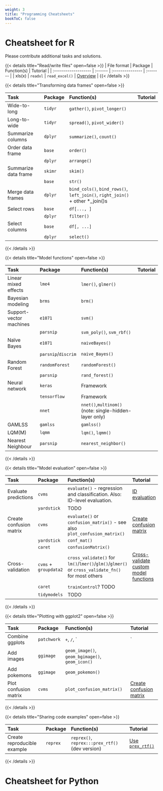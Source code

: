 ```yaml
---
weight: 3
title: "Programming Cheatsheets"
bookToC: false
---
```


# Cheatsheet for R

Please contribute additional tasks and solutions.

{{< details title="Read/write files" open=false >}}
| File format          | Package | Function(s)      | Tutorial |
| :------------------- | :------ | :--------------- | :------- |
| xls(x)        | `readxl` | `read_excel()` | [Overview](https://readxl.tidyverse.org/index.html) |
{{< /details >}}

{{< details title="Transforming data frames" open=false >}}

| Task                 | Package | Function(s)                                                                   | Tutorial |
| :------------------- | :------ | :---------------------------------------------------------------------------- | :------- |
| Wide-to-long         | `tidyr` | `gather()`, `pivot_longer()`                                                  |          |
| Long-to-wide         | `tidyr` | `spread()`, `pivot_wider()`                                                   |          |
| Summarize columns    | `dplyr` | `summarize()`, `count()`                                                      |          |
| Order data frame     | `base`  | `order()`                                                                     |          |
|                      | `dplyr` | `arrange()`                                                                   |          |
| Summarize data frame | `skimr` | `skim()`                                                                      |          |
|                      | `base`  | `str()`                                                                       |          |
| Merge data frames    | `dplyr` | `bind_cols()`, `bind_rows()`, `left_join()`, `right_join()` + other *_join()s |          |
| Select rows          | `base`  | `df[..., ]`                                                                   |          |
|                      | `dplyr` | `filter()`                                                                    |          |
| Select columns       | `base`  | `df[, ...]`                                                                   |          |
|                      | `dplyr` | `select()`                                                                    |          |

{{< /details >}}

{{< details title="Model functions" open=false >}}

| Task                    | Package        | Function(s)         | Tutorial |
| :---------------------- | :------------- | :------------------ | :------- |
| Linear mixed effects    | `lme4`         | `lmer()`, `glmer()` |          |
| Bayesian modeling       | `brms`         | `brm()`             |          |
| Support-vector machines | `e1071`        | `svm()`             |          |
|                         | `parsnip`      | `svm_poly()`, `svm_rbf()` |    |
| Naïve Bayes             | `e1071`        | `naiveBayes()`      |          |
|                         | `parsnip`/`discrim` |`naive_Bayes()` |          |
| Random Forest           | `randomForest` | `randomForest()`    |          |
|                         | `parsnip`      | `rand_forest()`     |          |
| Neural network          | `keras`        | Framework           |          |
|                         | `tensorflow`   | Framework           |          |
|                         | `nnet`         | `nnet()`,`multinom()` (note: single-hidden-layer only)|          |
| GAMLSS                  | `gamlss`       | `gamlss()`          |          |
| LQM(M)                  | `lqmm`         | `lqm()`, `lqmm()`   |          |
| Nearest Neighbour       | `parsnip`      | `nearest_neighbor()`|          |

{{< /details >}}

{{< details title="Model evaluation" open=false >}}

| Task | Package | Function(s)  | Tutorial  |
| :--- | :------ | :----------- | :-------- |
| Evaluate predictions    | `cvms`       | `evaluate()` - regression and classification. Also: ID-level evaluation.   | [ID evaluation](http://ludvigolsen.dk/cvms/id_evaluations/)  |
|      | `yardstick`      | TODO |       |
| Create confusion matrix | `cvms`       | `evaluate()` or `confusion_matrix()` - see also `plot_confusion_matrix()`  | [Create confusion matrix](http://ludvigolsen.dk/cvms/create_confusion_matrix/)  |
|      | `yardstick`      | `conf_mat()` |               |
|      | `caret`          | `confusionMatrix()`  |       |
| Cross-validation        | `cvms` + `groupdata2` | `cross_validate()` for `lm()`/`lmer()`/`glm()`/`glmer()` or `cross_validate_fn()` for most others | [Cross-validate custom model functions](http://ludvigolsen.dk/cvms/cross_validate_custom_model_function/) |
|      | `caret`          | `trainControl`? TODO  |      |
|      | `tidymodels`     | TODO         |               |

{{< /details >}}

{{< details title="Plotting with ggplot2" open=false >}}

| Task  | Package       | Function(s) | Tutorial  |
| :---- | :------------ | :---------- | :-------- |
| Combine ggplots   | `patchwork` | `+`, `/`, `|` |  |
| Add images        | `ggimage`   | `geom_image()`, `geom_bgimage()`, `geom_icon()` |   |
| Add pokemons      | `ggimage`   | `geom_pokemon()` |   |
| Plot confusion matrix | `cvms`  | `plot_confusion_matrix()` | [Create confusion matrix](http://ludvigolsen.dk/cvms/create_confusion_matrix/) |

{{< /details >}}

{{< details title="Sharing code examples" open=false >}}

| Task  | Package       | Function(s) | Tutorial  |
| :---- | :------------ | :---------- | :-------- |
| Create reproducible example | `reprex` | `reprex()`, `reprex:::prex_rtf()` (dev version) | [Use `prex_rtf()`](https://twitter.com/kjhealy/status/1286736712585052160)  |

{{< /details >}}

# Cheatsheet for Python

